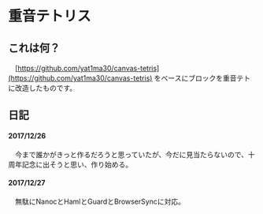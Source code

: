 # 重音テトリス
## これは何？
　[https://github.com/yat1ma30/canvas-tetris](https://github.com/yat1ma30/canvas-tetris) 
をベースにブロックを重音テトに改造したものです。

## 日記
#### 2017/12/26
　今まで誰かがきっと作るだろうと思っていたが、今だに見当たらないので、十周年記念に出そうと思い、作り始める。
#### 2017/12/27
　無駄にNanocとHamlとGuardとBrowserSyncに対応。

